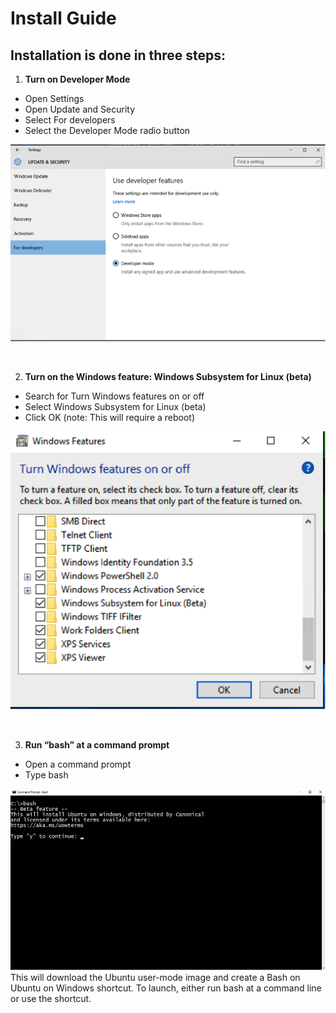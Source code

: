 # Install Guide

## Installation is done in three steps:

1.	**Turn on Developer Mode**
  * Open Settings
  * Open Update and Security
  * Select For developers
  * Select the Developer Mode radio button

  ![](media/updateAndSecurity.png)

  <br/>

2. **Turn on the Windows feature: Windows Subsystem for Linux (beta)**
  * Search for Turn Windows features on or off
  * Select Windows Subsystem for Linux (beta)
  * Click OK (note: This will require a reboot)

  ![](media/windowsFeatures.png)
  
  <br/>
  
3. **Run “bash” at a command prompt**
  * Open a command prompt
  * Type bash
  
  ![](media/bashShellInstall.png)
  <br/>
  This will download the Ubuntu user-mode image and create a Bash on Ubuntu on Windows shortcut.  To launch, either run bash at a command line or use the shortcut.


